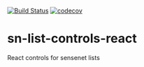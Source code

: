 [![Build Status](https://travis-ci.org/SenseNet/sn-list-controls-react.svg?branch=master)](https://travis-ci.org/SenseNet/sn-list-controls-react)
[![codecov](https://codecov.io/gh/SenseNet/sn-list-controls-react/branch/master/graph/badge.svg)](https://codecov.io/gh/SenseNet/sn-list-controls-react)


# sn-list-controls-react
React controls for sensenet lists
